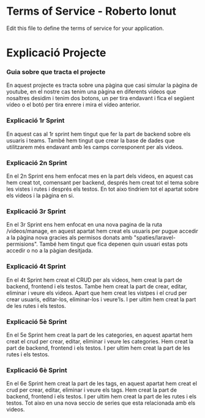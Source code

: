 # Terms of Service - Roberto Ionut

Edit this file to define the terms of service for your application.

# Explicació Projecte

### Guia sobre que tracta el projecte
En aquest projecte es tracta sobre una pàgina que casi simular la pàgina de youtube, en el nostre cas tenim una pàgina en diferents vídeos que nosaltres desidim i tenim dos botons, un per tira endavant i fica el següent vídeo o el botó per tira enrere i mira el vídeo anterior.

### Explicació 1r Sprint
En aquest cas al 1r sprint hem tingut que fer la part de backend sobre els usuaris i teams. També hem tingut que crear la base de dades que utilitzarem més endavant amb les camps corresponent per als videos.

### Explicació 2n Sprint
En el 2n Sprint ens hem enfocat mes en la part dels videos, en aquest cas hem creat tot, comensant per backend, després hem creat tot el tema sobre les vistes i rutes i després els testos. En tot aixo tindriem tot el apartat sobre els videos i la pàgina en si.

### Explicació 3r Sprint
En el 3r Sprint ens hem enfocat en una nova pagina de la ruta /videos/manage, en aquest apartat hem creat els usuaris per pugue accedir a la pàgina nova gracies als permisos donats amb "spaties/laravel-permisions". També hem tingut que fica depenen quin usuari estas pots accedir o no a la pàgian desitjada.

### Explicació 4t Sprint
En el 4t Sprint hem creat el CRUD per als videos, hem creat la part de backend, frontend i els testos. Tambe hem creat la part de crear, editar, eliminar i veure els videos. Apart que hem creat les vistpes i el crud per crear usuaris, editar-los, eliminar-los i veure'ls. I per ultim hem creat la part de les rutes i els testos.

### Explicació 5è Sprint
En el 5e Sprint hem creat la part de les categories, en aquest apartat hem creat el crud per crear, editar, eliminar i veure les categories. Hem creat la part de backend, frontend i els testos. I per ultim hem creat la part de les rutes i els testos.

### Explicació 6è Sprint
En el 6e Sprint hem creat la part de les tags, en aquest apartat hem creat el crud per crear, editar, eliminar i veure els tags. Hem creat la part de backend, frontend i els testos. I per ultim hem creat la part de les rutes i els testos. Tot aixo en una nova seccio de series que esta relacionada amb els videos.
